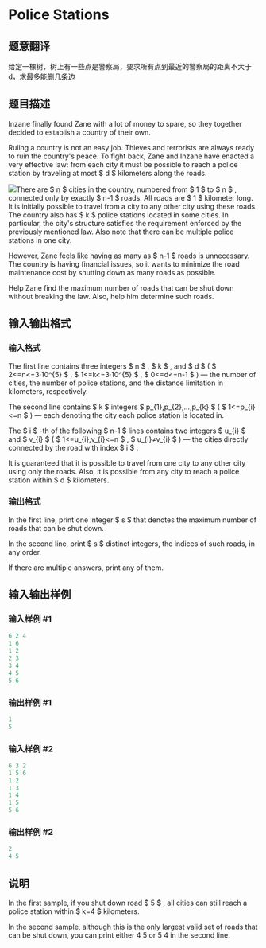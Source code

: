 # Police Stations

## 题意翻译

给定一棵树，树上有一些点是警察局，要求所有点到最近的警察局的距离不大于d，求最多能删几条边

## 题目描述

Inzane finally found Zane with a lot of money to spare, so they together decided to establish a country of their own.

Ruling a country is not an easy job. Thieves and terrorists are always ready to ruin the country's peace. To fight back, Zane and Inzane have enacted a very effective law: from each city it must be possible to reach a police station by traveling at most $ d $ kilometers along the roads.

![](https://cdn.luogu.com.cn/upload/vjudge_pic/CF796D/3d1a9e2d88191523d4bc40bc87e14f9eb6074cc0.png)There are $ n $ cities in the country, numbered from $ 1 $ to $ n $ , connected only by exactly $ n-1 $ roads. All roads are $ 1 $ kilometer long. It is initially possible to travel from a city to any other city using these roads. The country also has $ k $ police stations located in some cities. In particular, the city's structure satisfies the requirement enforced by the previously mentioned law. Also note that there can be multiple police stations in one city.

However, Zane feels like having as many as $ n-1 $ roads is unnecessary. The country is having financial issues, so it wants to minimize the road maintenance cost by shutting down as many roads as possible.

Help Zane find the maximum number of roads that can be shut down without breaking the law. Also, help him determine such roads.

## 输入输出格式

### 输入格式

The first line contains three integers $ n $ , $ k $ , and $ d $ ( $ 2<=n<=3·10^{5} $ , $ 1<=k<=3·10^{5} $ , $ 0<=d<=n-1 $ ) — the number of cities, the number of police stations, and the distance limitation in kilometers, respectively.

The second line contains $ k $ integers $ p_{1},p_{2},...,p_{k} $ ( $ 1<=p_{i}<=n $ ) — each denoting the city each police station is located in.

The $ i $ -th of the following $ n-1 $ lines contains two integers $ u_{i} $ and $ v_{i} $ ( $ 1<=u_{i},v_{i}<=n $ , $ u_{i}≠v_{i} $ ) — the cities directly connected by the road with index $ i $ .

It is guaranteed that it is possible to travel from one city to any other city using only the roads. Also, it is possible from any city to reach a police station within $ d $ kilometers.

### 输出格式

In the first line, print one integer $ s $ that denotes the maximum number of roads that can be shut down.

In the second line, print $ s $ distinct integers, the indices of such roads, in any order.

If there are multiple answers, print any of them.

## 输入输出样例

### 输入样例 #1

```cpp
6 2 4
1 6
1 2
2 3
3 4
4 5
5 6

```
### 输出样例 #1

```cpp
1
5

```
### 输入样例 #2

```cpp
6 3 2
1 5 6
1 2
1 3
1 4
1 5
5 6

```
### 输出样例 #2

```cpp
2
4 5 
```


## 说明

In the first sample, if you shut down road $ 5 $ , all cities can still reach a police station within $ k=4 $ kilometers.

In the second sample, although this is the only largest valid set of roads that can be shut down, you can print either 4 5 or 5 4 in the second line.

